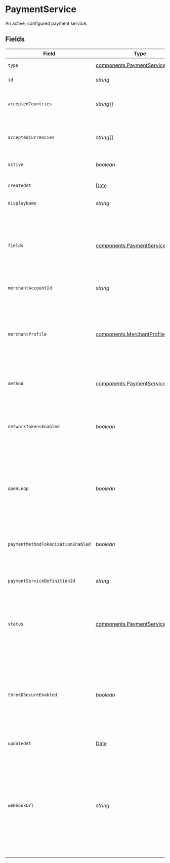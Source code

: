 # PaymentService

An active, configured payment service.


## Fields

| Field                                                                                                                                                                                                                                                                          | Type                                                                                                                                                                                                                                                                           | Required                                                                                                                                                                                                                                                                       | Description                                                                                                                                                                                                                                                                    | Example                                                                                                                                                                                                                                                                        |
| ------------------------------------------------------------------------------------------------------------------------------------------------------------------------------------------------------------------------------------------------------------------------------ | ------------------------------------------------------------------------------------------------------------------------------------------------------------------------------------------------------------------------------------------------------------------------------ | ------------------------------------------------------------------------------------------------------------------------------------------------------------------------------------------------------------------------------------------------------------------------------ | ------------------------------------------------------------------------------------------------------------------------------------------------------------------------------------------------------------------------------------------------------------------------------ | ------------------------------------------------------------------------------------------------------------------------------------------------------------------------------------------------------------------------------------------------------------------------------ |
| `type`                                                                                                                                                                                                                                                                         | [components.PaymentServiceType](../../models/components/paymentservicetype.md)                                                                                                                                                                                                 | :heavy_minus_sign:                                                                                                                                                                                                                                                             | The type of this resource.                                                                                                                                                                                                                                                     | payment-service                                                                                                                                                                                                                                                                |
| `id`                                                                                                                                                                                                                                                                           | *string*                                                                                                                                                                                                                                                                       | :heavy_minus_sign:                                                                                                                                                                                                                                                             | The ID of this payment service.                                                                                                                                                                                                                                                | faaad066-30b4-4997-a438-242b0752d7e1                                                                                                                                                                                                                                           |
| `acceptedCountries`                                                                                                                                                                                                                                                            | *string*[]                                                                                                                                                                                                                                                                     | :heavy_minus_sign:                                                                                                                                                                                                                                                             | A list of countries for which this service is enabled, in ISO two-letter<br/>code format.                                                                                                                                                                                      | [<br/>"DE"<br/>]                                                                                                                                                                                                                                                               |
| `acceptedCurrencies`                                                                                                                                                                                                                                                           | *string*[]                                                                                                                                                                                                                                                                     | :heavy_minus_sign:                                                                                                                                                                                                                                                             | A list of currencies for which this service is enabled, in ISO 4217<br/>three-letter code format.                                                                                                                                                                              | [<br/>"EUR"<br/>]                                                                                                                                                                                                                                                              |
| `active`                                                                                                                                                                                                                                                                       | *boolean*                                                                                                                                                                                                                                                                      | :heavy_minus_sign:                                                                                                                                                                                                                                                             | Defines if this service is currently active or not.                                                                                                                                                                                                                            | true                                                                                                                                                                                                                                                                           |
| `createdAt`                                                                                                                                                                                                                                                                    | [Date](https://developer.mozilla.org/en-US/docs/Web/JavaScript/Reference/Global_Objects/Date)                                                                                                                                                                                  | :heavy_minus_sign:                                                                                                                                                                                                                                                             | The date and time when this service was created.                                                                                                                                                                                                                               | 2012-12-12T10:53:43+00:00                                                                                                                                                                                                                                                      |
| `displayName`                                                                                                                                                                                                                                                                  | *string*                                                                                                                                                                                                                                                                       | :heavy_minus_sign:                                                                                                                                                                                                                                                             | The custom name set for this service.                                                                                                                                                                                                                                          | Stripe (Main)                                                                                                                                                                                                                                                                  |
| `fields`                                                                                                                                                                                                                                                                       | [components.PaymentServiceFields](../../models/components/paymentservicefields.md)[]                                                                                                                                                                                           | :heavy_minus_sign:                                                                                                                                                                                                                                                             | A list of fields, each containing a key-value pair for each field<br/>configured for this payment service. Fields marked as `secret`<br/>(see Payment Service Definition) are not returned.                                                                                    |                                                                                                                                                                                                                                                                                |
| `merchantAccountId`                                                                                                                                                                                                                                                            | *string*                                                                                                                                                                                                                                                                       | :heavy_minus_sign:                                                                                                                                                                                                                                                             | The unique ID for a merchant account.                                                                                                                                                                                                                                          | default                                                                                                                                                                                                                                                                        |
| `merchantProfile`                                                                                                                                                                                                                                                              | [components.MerchantProfile](../../models/components/merchantprofile.md)                                                                                                                                                                                                       | :heavy_minus_sign:                                                                                                                                                                                                                                                             | An object containing a key for each supported card scheme (Amex,<br/>Discover, Mastercard and Visa), and for each key an object with<br/>the merchant profile for this service and the corresponding scheme.                                                                   |                                                                                                                                                                                                                                                                                |
| `method`                                                                                                                                                                                                                                                                       | [components.PaymentServiceMethod](../../models/components/paymentservicemethod.md)                                                                                                                                                                                             | :heavy_minus_sign:                                                                                                                                                                                                                                                             | The payment method that this service handles.                                                                                                                                                                                                                                  | card                                                                                                                                                                                                                                                                           |
| `networkTokensEnabled`                                                                                                                                                                                                                                                         | *boolean*                                                                                                                                                                                                                                                                      | :heavy_minus_sign:                                                                                                                                                                                                                                                             | Defines if network tokens are enabled for the service. This feature<br/>can only be enabled if the payment service is set as `open_loop` and<br/>the PSP is set up to accept network tokens.                                                                                   | true                                                                                                                                                                                                                                                                           |
| `openLoop`                                                                                                                                                                                                                                                                     | *boolean*                                                                                                                                                                                                                                                                      | :heavy_minus_sign:                                                                                                                                                                                                                                                             | Defines if the service works as an open-loop service. This feature<br/>can only be enabled if the PSP is set up to accept previous scheme<br/>transaction IDs.                                                                                                                 | true                                                                                                                                                                                                                                                                           |
| `paymentMethodTokenizationEnabled`                                                                                                                                                                                                                                             | *boolean*                                                                                                                                                                                                                                                                      | :heavy_minus_sign:                                                                                                                                                                                                                                                             | Defines if tokenization is enabled for the service. This feature<br/>can only be enabled if the payment service is NOT set as `open_loop`<br/>and the PSP is set up to tokenize.                                                                                               | true                                                                                                                                                                                                                                                                           |
| `paymentServiceDefinitionId`                                                                                                                                                                                                                                                   | *string*                                                                                                                                                                                                                                                                       | :heavy_minus_sign:                                                                                                                                                                                                                                                             | The ID of the payment service definition used to create this service.<br/>                                                                                                                                                                                                     | stripe-card                                                                                                                                                                                                                                                                    |
| `status`                                                                                                                                                                                                                                                                       | [components.PaymentServiceStatus](../../models/components/paymentservicestatus.md)                                                                                                                                                                                             | :heavy_minus_sign:                                                                                                                                                                                                                                                             | The current status of this service. This will start off as pending, move<br/>to created, and might eventually move to an error status if and when the<br/>credentials are no longer valid.<br/>                                                                                |                                                                                                                                                                                                                                                                                |
| `threeDSecureEnabled`                                                                                                                                                                                                                                                          | *boolean*                                                                                                                                                                                                                                                                      | :heavy_minus_sign:                                                                                                                                                                                                                                                             | Defines if 3-D Secure is enabled for the service (can only be<br/>enabled if the payment service definition supports<br/>the `three_d_secure_hosted` feature).<br/>This does not affect pass through 3-D Secure data.                                                          | true                                                                                                                                                                                                                                                                           |
| `updatedAt`                                                                                                                                                                                                                                                                    | [Date](https://developer.mozilla.org/en-US/docs/Web/JavaScript/Reference/Global_Objects/Date)                                                                                                                                                                                  | :heavy_minus_sign:                                                                                                                                                                                                                                                             | The date and time when this service was last updated.                                                                                                                                                                                                                          | 2012-12-12T10:53:43+00:00                                                                                                                                                                                                                                                      |
| `webhookUrl`                                                                                                                                                                                                                                                                   | *string*                                                                                                                                                                                                                                                                       | :heavy_minus_sign:                                                                                                                                                                                                                                                             | The URL that needs to be configured with this payment service as the<br/>receiving endpoint for webhooks from the service to Gr4vy. Currently,<br/>Gr4vy does not yet automatically register webhooks on setup, and<br/>therefore webhooks need to be registered manually by the merchant. | https://api.example.app.gr4vy.com/i/ViYUjDkUSoiQ0ColeigGwnN0...                                                                                                                                                                                                                |